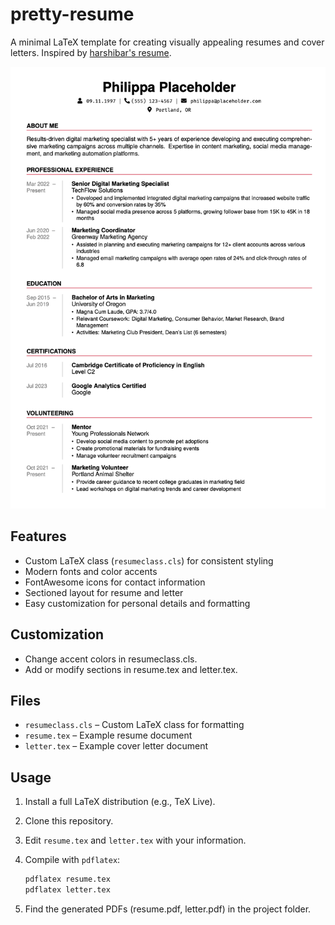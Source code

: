 # pretty-resume

A minimal LaTeX template for creating visually appealing resumes and cover letters. Inspired by [harshibar's resume](https://github.com/harshibar/resume).

![alt text](resume.png)

## Features

- Custom LaTeX class (`resumeclass.cls`) for consistent styling
- Modern fonts and color accents
- FontAwesome icons for contact information
- Sectioned layout for resume and letter
- Easy customization for personal details and formatting

## Customization

- Change accent colors in resumeclass.cls.
- Add or modify sections in resume.tex and letter.tex.

## Files

- `resumeclass.cls` – Custom LaTeX class for formatting
- `resume.tex` – Example resume document
- `letter.tex` – Example cover letter document

## Usage

1. Install a full LaTeX distribution (e.g., TeX Live).
2. Clone this repository.
3. Edit `resume.tex` and `letter.tex` with your information.
4. Compile with `pdflatex`:

   ```sh
   pdflatex resume.tex
   pdflatex letter.tex
   ````

5. Find the generated PDFs (resume.pdf, letter.pdf) in the project folder.
